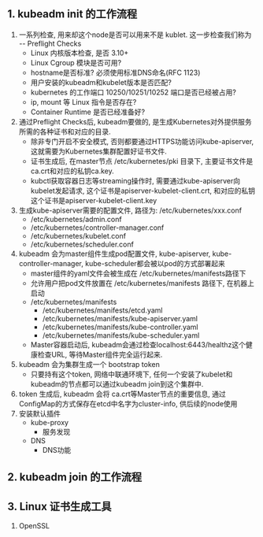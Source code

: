 ## 1. kubeadm init 的工作流程
   1. 一系列检查, 用来却这个node是否可以用来不是 kublet. 这一步检查我们称为 -- Preflight Checks
        - Linux 内核版本检查, 是否 3.10+
        - Linux Cgroup 模块是否可用?
        - hostname是否标准? 必须使用标准DNS命名(RFC 1123)
        - 用户安装的kubeadm和kubelet版本是否匹配?
        - kubernetes 的工作端口 10250/10251/10252 端口是否已经被占用?
        - ip, mount 等 Linux 指令是否存在?
        - Container Runtime 是否已经准备好?
   2. 通过Preflight Checks后, kubeadm要做的, 是生成Kubernetes对外提供服务所需的各种证书和对应的目录.
        - 除非专门开启不安全模式, 否则都要通过HTTPS功能访问kube-apiserver, 这就需要为Kubernetes集群配置好证书文件.
        - 证书生成后, 在master节点 /etc/kubernetes/pki 目录下, 主要证书文件是ca.crt和对应的私钥ca.key.
        - kubctl获取容器日志等streaming操作时, 需要通过kube-apiserver向kubelet发起请求, 这个证书是apiserver-kubelet-client.crt, 和对应的私钥这个证书是apiserver-kubelet-client.key
   3. 生成kube-apiserver需要的配置文件, 路径为: /etc/kubernetes/xxx.conf
        - /etc/kubernetes/admin.conf
        - /etc/kubernetes/controller-manager.conf
        - /etc/kubernetes/kubelet.conf
        - /etc/kubernetes/scheduler.conf
   4. kubeadm 会为master组件生成pod配置文件, kube-apiserver, kube-controller-manager, kube-scheduler都会被以pod的方式部署起来
        - master组件的yaml文件会被生成在 /etc/kubernetes/manifests路径下
        - 允许用户把pod文件放置在 /etc/kubernetes/manifests 路径下, 在机器上启动
        - /etc/kubernetes/manifests
            - /etc/kubernetes/manifests/etcd.yaml
            - /etc/kubernetes/manifests/kube-apiserver.yaml
            - /etc/kubernetes/manifests/kube-controller.yaml
            - /etc/kubernetes/manifests/kube-scheduler.yaml
        - Master容器启动后, kubeadm会通过检查localhost:6443/healthz这个健康检查URL, 等待Master组件完全运行起来.
   5. kubeadm 会为集群生成一个 bootstrap token
        - 只要持有这个token, 网络中联通环境下, 任何一个安装了kubelet和kubeadm的节点都可以通过kubeadm join到这个集群中.
   6. token 生成后, kubeadm 会将 ca.crt等Master节点的重要信息, 通过ConfigMap的方式保存在etcd中名字为cluster-info, 供后续的node使用
   7. 安装默认插件
        - kube-proxy
            - 服务发现
        - DNS
            - DNS功能
## 2. kubeadm join 的工作流程      
      
      
## 3. Linux 证书生成工具
   1. OpenSSL      